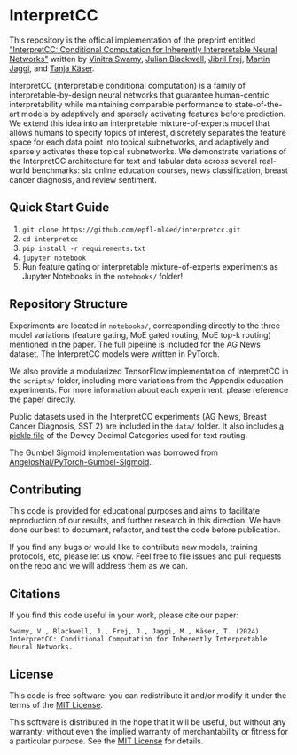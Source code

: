 # InterpretCC
This repository is the official implementation of the preprint entitled ["InterpretCC: Conditional Computation for Inherently Interpretable Neural Networks"](https://arxiv.org/abs/2402.02933) written by [Vinitra Swamy](http://github.com/vinitra), [Julian Blackwell](https://ch.linkedin.com/in/julian-blackwell-93407a13b), [Jibril Frej](https://github.com/Jibril-Frej), [Martin Jaggi](https://github.com/martinjaggi), and [Tanja Käser](https://people.epfl.ch/tanja.kaeser/?lang=en).  

InterpretCC (interpretable conditional computation) is a family of interpretable-by-design neural networks that guarantee human-centric interpretability while maintaining comparable performance to state-of-the-art models by adaptively and sparsely activating features before prediction. We extend this idea into an interpretable mixture-of-experts model that allows humans to specify topics of interest, discretely separates the feature space for each data point into topical subnetworks, and adaptively and sparsely activates these topical subnetworks. We demonstrate variations of the InterpretCC architecture for text and tabular data across several real-world benchmarks: six online education courses, news classification, breast cancer diagnosis, and review sentiment.

## Quick Start Guide
1. `git clone https://github.com/epfl-ml4ed/interpretcc.git`
2. `cd interpretcc`
3. `pip install -r requirements.txt`
4. `jupyter notebook`
5. Run feature gating or interpretable mixture-of-experts experiments as Jupyter Notebooks in the `notebooks/` folder!

## Repository Structure

Experiments are located in `notebooks/`, corresponding directly to the three model variations (feature gating, MoE gated routing, MoE top-k routing) mentioned in the paper. The full pipeline is included for the AG News dataset. The InterpretCC models were written in PyTorch.

We also provide a modularized TensorFlow implementation of InterpretCC in the `scripts/` folder, including more variations from the Appendix education experiments. For more information about each experiment, please reference the paper directly.

Public datasets used in the InterpretCC experiments (AG News, Breast Cancer Diagnosis, SST 2) are included in the `data/` folder. It also includes [a pickle file](data/ddc_subcategories.pkl) of the Dewey Decimal Categories used for text routing.  

The Gumbel Sigmoid implementation was borrowed from [AngelosNal/PyTorch-Gumbel-Sigmoid](https://github.com/AngelosNal/PyTorch-Gumbel-Sigmoid/blob/main/gumbel_sigmoid.py).

## Contributing 

This code is provided for educational purposes and aims to facilitate reproduction of our results, and further research 
in this direction. We have done our best to document, refactor, and test the code before publication.

If you find any bugs or would like to contribute new models, training protocols, etc, please let us know. Feel free to file issues and pull requests on the repo and we will address them as we can.

## Citations
If you find this code useful in your work, please cite our paper:

```
Swamy, V., Blackwell, J., Frej, J., Jaggi, M., Käser, T. (2024). 
InterpretCC: Conditional Computation for Inherently Interpretable Neural Networks. 
```

## License
This code is free software: you can redistribute it and/or modify it under the terms of the [MIT License](LICENSE).

This software is distributed in the hope that it will be useful, but without any warranty; without even the implied warranty of merchantability or fitness for a particular purpose. See the [MIT License](LICENSE) for details.
